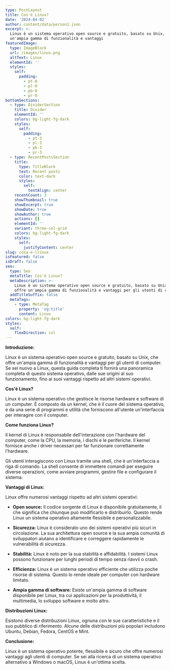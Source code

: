 ```yaml
---
type: PostLayout
title: Cos'è Linux?
date: '2024-04-02'
author: content/data/person1.json
excerpt: >-
  Linux è un sistema operativo open source e gratuito, basato su Unix, che offre
  un'ampia gamma di funzionalità e vantaggi 
featuredImage:
  type: ImageBlock
  url: /images/linux.png
  altText: Linux
  elementId: ''
  styles:
    self:
      padding:
        - pt-0
        - pl-0
        - pb-0
        - pr-0
bottomSections:
  - type: DividerSection
    title: Divider
    elementId: ''
    colors: bg-light-fg-dark
    styles:
      self:
        padding:
          - pt-3
          - pl-3
          - pb-3
          - pr-3
  - type: RecentPostsSection
    title:
      type: TitleBlock
      text: Recent posts
      color: text-dark
      styles:
        self:
          textAlign: center
    recentCount: 3
    showThumbnail: true
    showExcerpt: true
    showDate: true
    showAuthor: true
    actions: []
    elementId: ''
    variant: three-col-grid
    colors: bg-light-fg-dark
    styles:
      self:
        justifyContent: center
slug: cosa-e-llinux
isFeatured: false
isDraft: false
seo:
  type: Seo
  metaTitle: Cos'è Linux?
  metaDescription: >-
    Linux è un sistema operativo open source e gratuito, basato su Unix, che
    offre un'ampia gamma di funzionalità e vantaggi per gli utenti di computer
  addTitleSuffix: false
  metaTags:
    - type: MetaTag
      property: 'og:title'
      content: Linux
colors: bg-light-fg-dark
styles:
  self:
    flexDirection: col
---
```

**Introduzione:**

Linux è un sistema operativo open source e gratuito, basato su Unix, che offre un'ampia gamma di funzionalità e vantaggi per gli utenti di computer. Se sei nuovo a Linux, questa guida completa ti fornirà una panoramica completa di questo sistema operativo, dalle sue origini al suo funzionamento, fino ai suoi vantaggi rispetto ad altri sistemi operativi.

**Cos'è Linux?**

Linux è un sistema operativo che gestisce le risorse hardware e software di un computer. È composto da un kernel, che è il cuore del sistema operativo, e da una serie di programmi e utilità che forniscono all'utente un'interfaccia per interagire con il computer.

**Come funziona Linux?**

Il kernel di Linux è responsabile dell'interazione con l'hardware del computer, come la CPU, la memoria, i dischi e le periferiche. Il kernel fornisce anche i driver necessari per far funzionare correttamente l'hardware.

Gli utenti interagiscono con Linux tramite una shell, che è un'interfaccia a riga di comando. La shell consente di immettere comandi per eseguire diverse operazioni, come avviare programmi, gestire file e configurare il sistema.

**Vantaggi di Linux:**

Linux offre numerosi vantaggi rispetto ad altri sistemi operativi:

*   **Open source:** Il codice sorgente di Linux è disponibile gratuitamente, il che significa che chiunque può modificarlo e distribuirlo. Questo rende Linux un sistema operativo altamente flessibile e personalizzabile.

*   **Sicurezza:** Linux è considerato uno dei sistemi operativi più sicuri in circolazione. La sua architettura open source e la sua ampia comunità di sviluppatori aiutano a identificare e correggere rapidamente le vulnerabilità di sicurezza.

*   **Stabilità:** Linux è noto per la sua stabilità e affidabilità. I sistemi Linux possono funzionare per lunghi periodi di tempo senza riavvii o crash.

*   **Efficienza:** Linux è un sistema operativo efficiente che utilizza poche risorse di sistema. Questo lo rende ideale per computer con hardware limitato.

*   **Ampia gamma di software:** Esiste un'ampia gamma di software disponibile per Linux, tra cui applicazioni per la produttività, il multimedia, lo sviluppo software e molto altro.

**Distribuzioni Linux:**

Esistono diverse distribuzioni Linux, ognuna con le sue caratteristiche e il suo pubblico di riferimento. Alcune delle distribuzioni più popolari includono Ubuntu, Debian, Fedora, CentOS e Mint.

**Conclusione:**

Linux è un sistema operativo potente, flessibile e sicuro che offre numerosi vantaggi agli utenti di computer. Se sei alla ricerca di un sistema operativo alternativo a Windows o macOS, Linux è un'ottima scelta.
